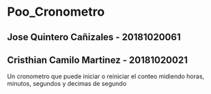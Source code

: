 # Poo_Cronometro
## Jose Quintero Cañizales - 20181020061
## Cristhian Camilo Martinez - 20181020021
Un cronometro que puede iniciar o reiniciar el conteo midiendo horas, minutos, segundos y decimas de segundo
